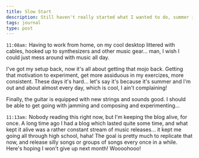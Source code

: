 ```yaml
---
title: Slow Start
description: Still haven't really started what I wanted to do, summer is fly past me... gotta take advantage of that time, son!
tags: journal
type: post
---
```


`11:08am:` Having to work from home, on my cool desktop littered with cables, hooked up to synthesizers and other music gear... man, I wish I could just mess around with music all day.

I've got my setup back, now it's all about getting that mojo back. Getting that motivation to experiment, get more assiduous in my exercizes, more consistent.  These days it's hard... let's say it's because it's summer and I'm out and about almost every day, which is cool, I ain't complaining!

Finally, the guitar is equipped with new strings and sounds good. I should be able to get going with jamming and composing and experimenting...

`11:13am:` Nobody reading this right now, but I'm keeping the blog alive, for once. A long time ago I had a blog which lasted quite some time, and what kept it alive was a rather constant stream of music releases... it kept me going all through high school, haha! The goal is pretty much to replicate that now, and release silly songs or groups of songs every once in a while. Here's hoping I won't give up next month! Woooohooo!

